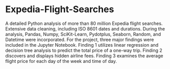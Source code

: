 # Expedia-Flight-Searches
A detailed Python analysis of more than 80 million Expedia flight searches. Extensive data cleaning, including ISO 8601 dates and durations. During the analysis, Pandas, Numpy, SciKit-Learn, Pydotplus, Seaborn, Random, and Datetime were incorporated.
For the project, three major findings were included in the Jupyter Notebook. Finding 1 utilizes linear regression and decision tree analysis to predict the total price of a one-way trip. Finding 2 discovers and displays hidden airline fees. Finding 3 examines the average flight price for each day of the week and time of day.
 
